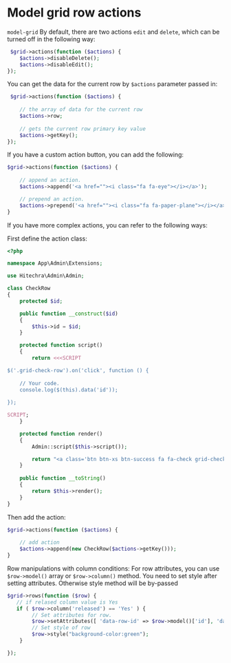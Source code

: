 # Model grid row actions

`model-grid` By default, there are two actions `edit` and `delete`, which can be turned off in the following way:

```php
 $grid->actions(function ($actions) {
    $actions->disableDelete();
    $actions->disableEdit();
});
```
You can get the data for the current row by `$actions` parameter passed in:
```php
 $grid->actions(function ($actions) {
    
    // the array of data for the current row
    $actions->row;
    
    // gets the current row primary key value
    $actions->getKey();
});
```

If you have a custom action button, you can add the following:

```php
$grid->actions(function ($actions) {
    
    // append an action.
    $actions->append('<a href=""><i class="fa fa-eye"></i></a>');

    // prepend an action.
    $actions->prepend('<a href=""><i class="fa fa-paper-plane"></i></a>');
}
```

If you have more complex actions, you can refer to the following ways:

First define the action class:
```php
<?php

namespace App\Admin\Extensions;

use Hitechra\Admin\Admin;

class CheckRow
{
    protected $id;

    public function __construct($id)
    {
        $this->id = $id;
    }

    protected function script()
    {
        return <<<SCRIPT

$('.grid-check-row').on('click', function () {
    
    // Your code.
    console.log($(this).data('id'));
    
});

SCRIPT;
    }

    protected function render()
    {
        Admin::script($this->script());

        return "<a class='btn btn-xs btn-success fa fa-check grid-check-row' data-id='{$this->id}'></a>";
    }
    
    public function __toString()
    {
        return $this->render();
    }
}
```
Then add the action:
```php
$grid->actions(function ($actions) {
    
    // add action
    $actions->append(new CheckRow($actions->getKey()));
}
```

Row manipulations with column conditions:
For row attributes, you can use `$row->model()` array or `$row->column()` method.
You need to set style after setting attributes. Otherwise style method will be by-passed 
```php
$grid->rows(function ($row) {
   // if relased column value is Yes
   if ( $row->column('released') == 'Yes' ) {
        // Set attributes for row.
        $row->setAttributes([ 'data-row-id' => $row->model()['id'], 'data-row-date' => $row->column('release_date') ]);
        // Set style of row
        $row->style("background-color:green");
    }

});
```
